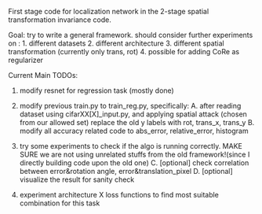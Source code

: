 First stage code for localization network in the 2-stage spatial transformation invariance code.

Goal: try to write a general framework. 
    should consider further experiments on :
        1. different datasets
        2. different architecture
        3. different spatial transformation (currently only trans, rot)
        4. possible for adding CoRe as regularizer

Current Main TODOs:
1. modify resnet for regression task (mostly done)
2. modify previous train.py to train_reg.py, specifically:
            A. after reading dataset using cifarXX[X]_input.py, and applying spatial attack (chosen from our allowed set)
               replace the old y labels with rot, trans_x, trans_y
            B. modify all accuracy related code to abs_error, relative_error, histogram
      
3. try some experiments to check if the algo is running correctly. 
   MAKE SURE we are not using unrelated stuffs from the old framework!(since I directly building code upon the old one)
            C. [optional] check correlation between error&rotation angle, error&translation_pixel
            D. [optional] visualize the result for sanity check
4. experiment architecture X loss functions to find most suitable combination for this task